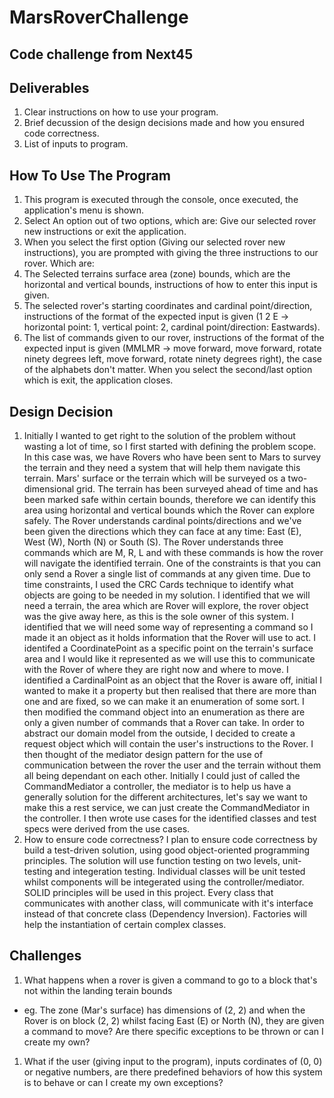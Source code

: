 # MarsRoverChallenge
## Code challenge from Next45

## Deliverables
1. Clear instructions on how to use your program.
2. Brief decussion of the design decisions made and how you ensured code correctness.
3. List of inputs to program.

## How To Use The Program
1. This program is executed through the console, once executed, the application's menu is shown.
2. Select An option out of two options, which are: Give our selected rover new instructions or exit the application.
3. When you select the first option (Giving our selected rover new instructions), you are prompted with giving the three instructions to our rover. Which are: 
  1. The Selected terrains surface area (zone) bounds, which are the horizontal and vertical bounds, instructions of how to enter this input is given. 
  2. The selected rover's starting coordinates and cardinal point/direction, instructions of the format of the expected input is given (1 2 E -> horizontal point: 1, vertical point: 2, cardinal point/direction: Eastwards). 
  3. The list of commands given to our rover, instructions of the format of the expected input is given (MMLMR -> move forward, move forward, rotate ninety degrees left, move forward, rotate ninety degrees right), the case of the alphabets don't matter.
    When you select the second/last option which is exit, the application closes.
    
## Design Decision
1. Initially I wanted to get right to the solution of the problem without wasting a lot of time, so I first started with defining the problem scope.
    In this case was, we have Rovers who have been sent to Mars to survey the terrain and they need a system that will help them navigate this terrain. Mars' surface or the terrain which will be surveyed os a two-dimensional grid. The terrain has been surveyed ahead of time and has been marked safe within certain bounds, therefore we can identify this area using horizontal and vertical bounds which the Rover can explore safely. The Rover understands cardinal points/directions and we've been given the directions which they can face at any time: East (E), West (W), North (N) or South (S). The Rover understands three commands which are M, R, L and with these commands is how the rover will navigate the identified terrain. One of the constraints is that you can only send a Rover a single list of commands at any given time. Due to time constraints, I used the CRC Cards technique to identify what objects are going to be needed in my solution. I identified that we will need a terrain, the area which are Rover will explore, the rover object was the give away here, as this is the sole owner of this system. I identified that we will need some way of representing a command so I made it an object as it holds information that the Rover will use to act. I identifed a CoordinatePoint as a specific point on the terrain's surface area and I would like it represented as we will use this to communicate with the Rover of where they are right now and where to move. I identified a CardinalPoint as an object that the Rover is aware off, initial I wanted to make it a property but then realised that there are more than one and are fixed, so we can make it an enumeration of some sort. I then modified the command object into an enumeration as there are only a given number of commands that a Rover can take. In order to abstract our domain model from the outside, I decided to create a request object which will contain the user's instructions to the Rover. I then thought of the mediator design pattern for the use of communication between the rover the user and the terrain without them all being dependant on each other. Initially I could just of called the CommandMediator a controller, the mediator is to help us have a generally solution for the different architectures, let's say we want to make this a rest service, we can just create the CommandMediator in the controller. I then wrote use cases for the identified classes and test specs were derived from the use cases.
2. How to ensure code correctness?
    I plan to ensure code correctness by build a test-driven solution, using good object-oriented programming principles. The solution will use function testing on two levels, unit-testing and integeration testing. Individual classes will be unit tested whilst components will be integerated using the controller/mediator. SOLID principles will be used in this project. Every class that communicates with another class, will communicate with it's interface instead of that concrete class (Dependency Inversion). Factories will help the instantiation of certain complex classes.
	
## Challenges
1. What happens when a rover is given a command to go to a block that's not within the landing terain bounds
  - eg. The zone (Mar's surface) has dimensions of (2, 2) and when the Rover is on block (2, 2) whilst facing East (E) or North (N), they are given a command to move?
			Are there specific exceptions to be thrown or can I create my own?
1. What if the user (giving input to the program), inputs cordinates of (0, 0) or negative numbers, are there predefined behaviors of how this system is to behave or can I create my own exceptions?